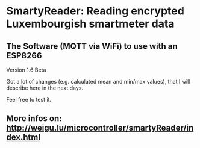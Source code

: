 # SmartyReader: Reading encrypted Luxembourgish smartmeter data

## The Software (MQTT via WiFi) to use with an ESP8266

Version 1.6 Beta

Got a lot of changes (e.g. calculated mean and min/max values), that I will describe here in the next days.


Feel free to test it.

## More infos on: <http://weigu.lu/microcontroller/smartyReader/index.html>

